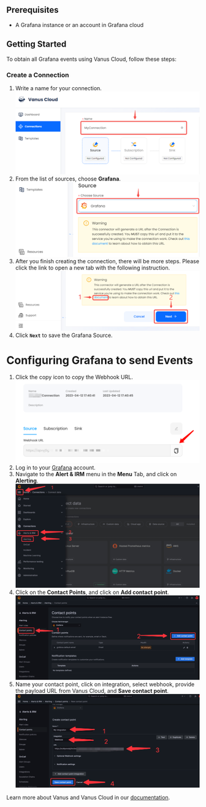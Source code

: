 ## Prerequisites

- A Grafana instance or an account in Grafana cloud

## Getting Started

To obtain all Grafana events using Vanus Cloud, follow these steps:

### Create a Connection

1.  Write a name for your connection.
   ![img.png](images/1..png)
2. From the list of sources, choose **Grafana**.
![img.png](images/source.png)
3. After you finish creating the connection, there will be more steps. Please click the link to open a new tab with the following instruction. 
   ![img.png](images/2..png)
4. Click **`Next`** to save the Grafana Source. 

# **Configuring Grafana to send Events**

1. Click the copy icon to copy the Webhook URL.
   ![](images/getlink.png)
2. Log in to your [Grafana](https://grafana.com) account.
3. Navigate to the **Alert & IRM** menu in the **Menu** Tab, and click on **Alerting**.
![img.png](images/1.png)
4. Click on the **Contact Points**, and click on **Add contact point**.
![img_1.png](images/2.png)
5. Name your contact point, click on integration, select webhook, provide the payload URL from Vanus Cloud, and **Save contact point**.
![img_2.png](images/3.png)

Learn more about Vanus and Vanus Cloud in our [documentation](https://docs.vanus.ai).
